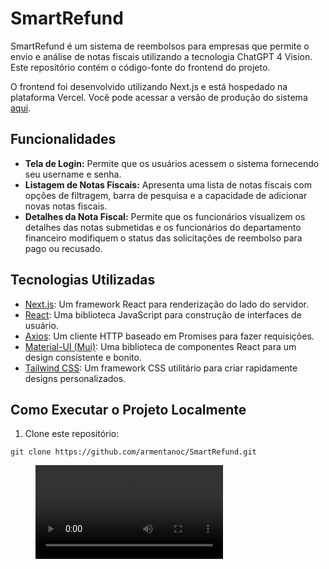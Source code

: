 # SmartRefund

SmartRefund é um sistema de reembolsos para empresas que permite o envio e análise de notas fiscais utilizando a tecnologia ChatGPT 4 Vision. Este repositório contém o código-fonte do frontend do projeto.

O frontend foi desenvolvido utilizando Next.js e está hospedado na plataforma Vercel. Você pode acessar a versão de produção do sistema [aqui](https://smart-refund-front.vercel.app/).

## Funcionalidades

- **Tela de Login:** Permite que os usuários acessem o sistema fornecendo seu username e senha.
- **Listagem de Notas Fiscais:** Apresenta uma lista de notas fiscais com opções de filtragem, barra de pesquisa e a capacidade de adicionar novas notas fiscais.
- **Detalhes da Nota Fiscal:** Permite que os funcionários visualizem os detalhes das notas submetidas e os funcionários do departamento financeiro modifiquem o status das solicitações de reembolso para pago ou recusado.

## Tecnologias Utilizadas

- [Next.js](https://nextjs.org/): Um framework React para renderização do lado do servidor.
- [React](https://react.dev/): Uma biblioteca JavaScript para construção de interfaces de usuário.
- [Axios](https://axios-http.com/): Um cliente HTTP baseado em Promises para fazer requisições.
- [Material-UI (Mui)](https://mui.com/): Uma biblioteca de componentes React para um design consistente e bonito.
- [Tailwind CSS](https://tailwindcss.com/): Um framework CSS utilitário para criar rapidamente designs personalizados.

## Como Executar o Projeto Localmente

1. Clone este repositório:

```
git clone https://github.com/armentanoc/SmartRefund.git
```

<figure class="video_container">
 <video controls="true" allowfullscreen="true" controls>
 <source src="/video.mp4" type="video/mp4">
 </video>
</figure>
